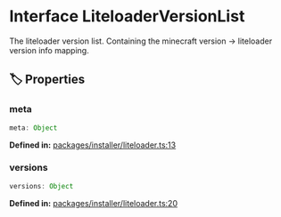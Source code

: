 # Interface LiteloaderVersionList

The liteloader version list. Containing the minecraft version -&gt; liteloader version info mapping.
## 🏷️ Properties

### meta

```ts
meta: Object
```
<p style="font-size: 14px; color: var(--vp-c-text-2)">
<strong>Defined in:</strong> <a href="https://github.com/voxelum/minecraft-launcher-core-node/blob/master/packages/installer/liteloader.ts#L13" target="_blank" rel="noreferrer">packages/installer/liteloader.ts:13</a>
</p>


### versions

```ts
versions: Object
```
<p style="font-size: 14px; color: var(--vp-c-text-2)">
<strong>Defined in:</strong> <a href="https://github.com/voxelum/minecraft-launcher-core-node/blob/master/packages/installer/liteloader.ts#L20" target="_blank" rel="noreferrer">packages/installer/liteloader.ts:20</a>
</p>


